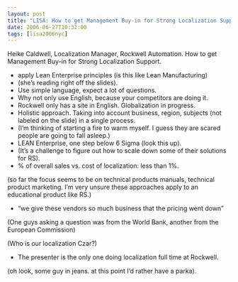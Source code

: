 ```yaml
---
layout: post
title: "LISA: How to get Management Buy-in for Strong Localization Support"
date: 2006-06-27T10:32:00
tags: [lisa2006nyc]
---
```


<p>Heike Caldwell, Localization Manager, Rockwell Automation. How to get Management Buy-in for Strong Localization Support.</p>

<ul>
<li>apply Lean Enterprise principles (is this like Lean Manufacturing)</li>
<li>(she&#8217;s reading right off the slides).</li>
<li>Use simple language, expect a lot of questions.</li>
<li>Why not only use English, because your competitors are doing it.</li>
<li>Rockwell only has a site in English. Globalization in progress.</li>
<li>Holistic approach. Taking into account business, region, subjects (not labeled on the slide) in a single process.</li>
<li>(I&#8217;m thinking of starting a fire to warm myself. I guess they are scared people are going to fall asleep.)</li>
<li><span class="caps">LEAN</span> Enterprise, one step below 6 Sigma (look this up).</li>
<li>(It&#8217;s a challenge to figure out how to scale down some of their solutions for RS).</li>
<li>% of overall sales vs. cost of localization: less than 1%.</li>
</ul>

<p>(so far the focus seems to be on technical products manuals, technical product marketing. I&#8217;m very unsure these approaches apply to an educational product like RS.)</p>

<ul>
<li>&#8220;we give these vendors so much business that the pricing went down&#8221;</li>
</ul>

<p>(One guys asking a question was from the World Bank, another from the European Commission)</p>

<p>(Who is our localization Czar?)</p>

<ul>
<li>The presenter is the only one doing localization full time at Rockwell.</li>
</ul>

<p>(oh look, some guy in jeans. at this point I&#8217;d rather have a parka).</p>
